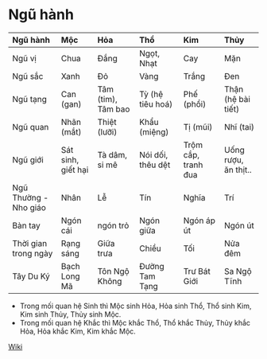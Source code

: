 # Ngũ hành


| Ngũ hành | Mộc |	Hỏa | 	Thổ |	Kim | 	Thủy |
| :--------|:-----|:-----|:-----|:-----|:----- |
| Ngũ vị | 	Chua | 	Đắng | 	Ngọt, Nhạt | 	Cay	| Mặn | 
| Ngũ sắc | Xanh |    	Đỏ |   	Vàng |     	Trắng |    	Đen  |   
| Ngũ tạng | Can (gan) | Tâm (tim), Tâm bao |	Tỳ (hệ tiêu hoá) |	Phế (phổi) |	Thận (hệ bài tiết)|
| Ngũ quan | Nhãn (mắt) | Thiệt (lưỡi) | Khẩu (miệng) |	Tị (mũi) |	Nhĩ (tai) |
| Ngũ giới | Sát sinh, giết hại | Tà dâm, si mê | Nói dối, thêu dệt | Trộm cắp, tranh đua | Uống rượu, ăn thịt.. | 
| Ngũ Thường - Nho giáo | Nhân | 	Lễ | 	Tín | 	Nghĩa | 	Trí | 
| Bàn tay |	Ngón cái |	ngón trỏ |	Ngón giữa |	Ngón áp út |	Ngón út |
| Thời gian trong ngày | Rạng sáng | Giữa trưa | Chiều | Tối |Nửa đêm | 
| Tây Du Ký	| Bạch Long Mã	| Tôn Ngộ Không	| Đường Tam Tạng	| Trư Bát Giới	| Sa Ngộ Tĩnh | 


- Trong mối quan hệ Sinh thì Mộc sinh Hỏa, Hỏa sinh Thổ, Thổ sinh Kim, Kim sinh Thủy, Thủy sinh Mộc.
- Trong mối quan hệ Khắc thì Mộc khắc Thổ, Thổ khắc Thủy, Thủy khắc Hỏa, Hỏa khắc Kim, Kim khắc Mộc.


[Wiki](https://vi.wikipedia.org/wiki/Ng%C5%A9_h%C3%A0nh)